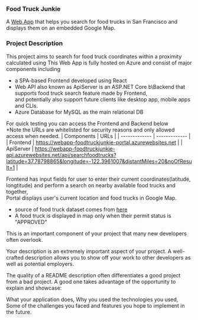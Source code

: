 ### Food Truck Junkie
A [Web App](https://webapp-foodtruckjunkie-portal.azurewebsites.net) that helps you search for food trucks in San Francisco and displays them on an embedded Google Map.  

### Project Description  

This project aims to search for food truck coordinates within a proximity calculated using 
This Web App is fully hosted on Azure and consist of major components including
* a SPA-based Frontend developed using React
* Web API also known as ApiServer is an ASP.NET Core b\Backend that supports food truck search feature made by Frontend,  
  and potentially also support future clients like desktop app, mobile apps and CLIs.
* Azure Database for MySQL as the main relational DB  

For quick testing you can access the Frontend and Backend below  
*Note the URLs are whitelisted for security reasons and only allowed access when needed.
|  Components | URLs |
| ------------- | ------------- |
| Frontend  | https://webapp-foodtruckjunkie-portal.azurewebsites.net  |
| ApiServer  | https://webapp-foodtruckjunkie-api.azurewebsites.net/api/searchfoodtrucks?latitude=37.78798865&longitude=-122.3961007&distantMiles=20&noOfResult=1  |

Frontend has input fields for user to enter their current coordinates(latitude, longtitude) and perform a search on nearby available food trucks and together,  
Portal displays user's current location and food trucks in Google Map.
*  source of food truck dataset comes from [here](https://data.sfgov.org/Economy-and-Community/Mobile-Food-Facility-Permit/rqzj-sfat/data)
*  A food truck is displayed in map only when their permit status is "APPROVED"  

This is an important component of your project that many new developers often overlook.

Your description is an extremely important aspect of your project. A well-crafted description allows you to show off your work to other developers as well as potential employers.

The quality of a README description often differentiates a good project from a bad project. A good one takes advantage of the opportunity to explain and showcase:

What your application does,
Why you used the technologies you used,
Some of the challenges you faced and features you hope to implement in the future.
